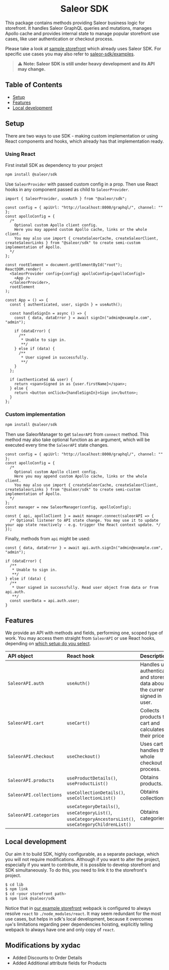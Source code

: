 <div align="center">
  <h1>Saleor SDK</h1>
</div>

This package contains methods providing Saleor business logic for storefront. It handles Saleor GraphQL queries and mutations, manages Apollo cache and provides internal state to manage popular storefront use cases, like user authentication or checkout process.

Please take a look at [sample storefront](https://github.com/mirumee/saleor-storefront) which already uses Saleor SDK. For specific use cases you may also refer to [saleor-sdk/examples](https://github.com/mirumee/saleor-sdk/tree/add/examples/examples/react/typescript/src).

> :warning: **Note: Saleor SDK is still under heavy development and its API may change.**

## Table of Contents

- [Setup](#setup)
- [Features](#features)
- [Local development](#local-development)

## Setup

There are two ways to use SDK - making custom implementation or using React components and hooks, which already has that implementation ready.

### Using React

First install SDK as dependency to your project

```bash
npm install @saleor/sdk
```

Use `SaleorProvider` with passed custom config in a prop. Then use React hooks in any component passed as child to `SaleorProvider`.

```tsx
import { SaleorProvider, useAuth } from "@saleor/sdk";

const config = { apiUrl: "http://localhost:8000/graphql/", channel: "" };
const apolloConfig = {
  /* 
    Optional custom Apollo client config.
    Here you may append custom Apollo cache, links or the whole client. 
    You may also use import { createSaleorCache, createSaleorClient, createSaleorLinks } from "@saleor/sdk" to create semi-custom implementation of Apollo.
  */
};

const rootElement = document.getElementById("root");
ReactDOM.render(
  <SaleorProvider config={config} apolloConfig={apolloConfig}>
    <App />
  </SaleorProvider>,
  rootElement
);

const App = () => {
  const { authenticated, user, signIn } = useAuth();

  const handleSignIn = async () => {
    const { data, dataError } = await signIn("admin@example.com", "admin");

    if (dataError) {
      /**
       * Unable to sign in.
       **/
    } else if (data) {
      /**
       * User signed in successfully.
       **/
    }
  };

  if (authenticated && user) {
    return <span>Signed in as {user.firstName}</span>;
  } else {
    return <button onClick={handleSignIn}>Sign in</button>;
  }
};
```

### Custom implementation

```bash
npm install @saleor/sdk
```

Then use SaleorManager to get `SaleorAPI` from `connect` method. This method may also take optional function as an argument, which will be executed every time the `SaleorAPI` state changes.

```tsx
const config = { apiUrl: "http://localhost:8000/graphql/", channel: "" };
const apolloConfig = {
  /* 
    Optional custom Apollo client config.
    Here you may append custom Apollo cache, links or the whole client. 
    You may also use import { createSaleorCache, createSaleorClient, createSaleorLinks } from "@saleor/sdk" to create semi-custom implementation of Apollo.
  */
};
const manager = new SaleorManager(config, apolloConfig);

const { api, apolloClient } = await manager.connect(saleorAPI => {
  /* Optional listener to API state change. You may use it to update your app state reactively - e.g. trigger the React context update. */
});
```

Finally, methods from `api` might be used:

```tsx
const { data, dataError } = await api.auth.signIn("admin@example.com", "admin");

if (dataError) {
  /**
   * Unable to sign in.
   **/
} else if (data) {
  /**
   * User signed in successfully. Read user object from data or from api.auth.
   **/
  const userData = api.auth.user;
}
```

## Features

We provide an API with methods and fields, performing one, scoped type of work. You may access them straight from `SaleorAPI` or use React hooks, depending on [which setup do you select](#setup).

| API object              | React hook                                                                                             | Description                                                                     |
| :---------------------- | :----------------------------------------------------------------------------------------------------- | :------------------------------------------------------------------------------ |
| `SaleorAPI.auth`        | `useAuth()`                                                                                            | Handles user authentication and stores data about the currently signed in user. |
| `SaleorAPI.cart`        | `useCart()`                                                                                            | Collects products to cart and calculates their prices.                          |
| `SaleorAPI.checkout`    | `useCheckout()`                                                                                        | Uses cart and handles the whole checkout process.                               |
| `SaleorAPI.products`    | `useProductDetails()`, `useProductList()`                                                              | Obtains products.                                                               |
| `SaleorAPI.collections` | `useCollectionDetails()`, `useCollectionList()`                                                        | Obtains collections.                                                            |
| `SaleorAPI.categories`  | `useCategoryDetails()`, `useCategoryList()`, `useCategoryAncestorsList()`, `useCategoryChildrenList()` | Obtains categories.                                                             |

## Local development

Our aim it to build SDK, highly configurable, as a separate package, which you will not require modifications. Although if you want to alter the project, especially if you want to contribute, it is possible to develop storefront and SDK simultaneously. To do this, you need
to link it to the storefront's project.

```bash
$ cd lib
$ npm link
$ cd <your storefront path>
$ npm link @saleor/sdk
```

Notice that in [our example storefront](https://github.com/mirumee/saleor-storefront)
webpack is configured to always resolve `react` to `./node_modules/react`. It may
seem redundant for the most use cases, but helps in sdk's local development, because
it overcomes `npm`'s limitations regarding peer dependencies hoisting, explicitly
telling webpack to always have one and only copy of `react`.

## Modifications by xydac

- Added Discounts to Order Details
- Added Additional attribute fields for Products
